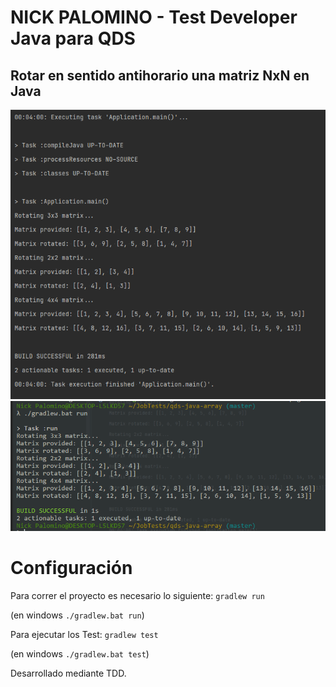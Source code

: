 NICK PALOMINO - Test Developer Java para QDS
=

Rotar en sentido antihorario una matriz NxN en Java 
-
![screen1.png](screen1.png)
![screen2.png](screen2.png)

Configuración
= 

Para correr el proyecto es necesario lo siguiente:
`gradlew run`

(en windows `./gradlew.bat run`)


Para ejecutar los Test:
`gradlew test`

(en windows `./gradlew.bat test`)

Desarrollado mediante TDD.
